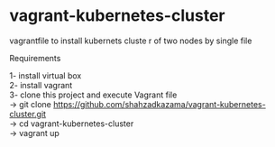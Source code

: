 # vagrant-kubernetes-cluster
vagrantfile to install kubernets cluste r of two nodes by single file


Requirements

1- install virtual box <br/>
2- install vagrant  <br/>
3- clone this project and execute Vagrant file <br/>
  &#9; -> git clone https://github.com/shahzadkazama/vagrant-kubernetes-cluster.git <br/>
  &#9; -> cd vagrant-kubernetes-cluster <br/>
  &#9; -> vagrant up <br/>
  
